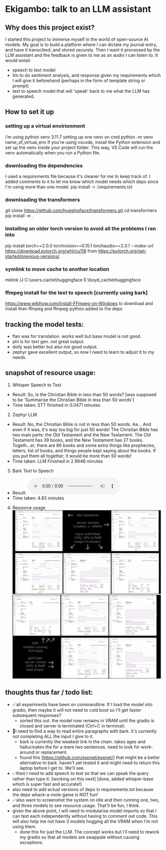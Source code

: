 # Ekigambo: talk to an LLM assistant

## Why does this project exist?
I started this project to immerse myself in the world of open-source AI models. My goal is to build a platform where I can dictate my journal entry, and have it transcibed, and stored securely. Then I want it processed by the LLM assistant and the feedback is given to me as an audio I can listen to.
It would entail:
- speech to text model
- llm to do sentiment analysis, and response given my requirements which I will give it beforehand (perhaps in the form of template string or prompt)
- text to speech model that will 'speak' back to me what the LLM has generated.

## How to set it up
### setting up a virtual envirionment
i'm using python venv 3.11.7
setting up one venv on cmd 
python -m venv name_of_virtual_env
if you're using vscode, install the Python extension and set up the venv inside your project folder. This way, VS Code will run the venv automatically when you run a Python file.

### downloading the dependencies
I used a requirements file because it's cleaner for me to keep track of. I added comments to it to let me know which model needs which deps since I'm using more than one model.
pip install -r .\requirements.txt

### downloading the transformers
git clone https://github.com/huggingface/transformers.git 
cd transformers
pip install -e .

### installing an older torch version to avoid all the problems I ran into
pip install torch==2.0.0 torchvision==0.15.1 torchaudio==2.0.1 --index-url https://download.pytorch.org/whl/cu118
from https://pytorch.org/get-started/previous-versions/

### symlink to move cache to another location
mklink /J C:\users\.cache\huggingface E:\boyd_cache\huggingface

### ffmpeg install for the text to speech [currently using bark]
https://www.wikihow.com/Install-FFmpeg-on-Windows to download and install
then ffmpeg and ffmpeg-python added to the deps

## tracking the model tests:
- flan was for translation. works well but base model is not good.
- phi is for text gen. not great output.
- dolly was better but also not good output.
- zephyr gave excellent output, so now I need to learn to adjust it to my needs.

## snapshot of resource usage:
1. Whisper Speech to Text  
- Result: So, is the Christian Bible in less than 50 words? [was supposed to be 'Summarise the Christian Bible in less than 50 words']
- Time taken: STT finished in 0.0471 minutes
2. Zephyr LLM
- Result: No, the Christian Bible is not in less than 50 words. Aa... And even if it was, it's way too big for just 50 words! The Christian Bible has two main parts: the Old Testament and the New Testament. The Old Testament has 39 books, and the New Testament has 27 books. Togeth...er, there are 66 books and some extra things like prophecies, letters, list of books, and things people kept saying about the books. If you put them all together, it would be more than 50 words!
- Time taken: LLM Finished in 2.9646 minutes
3. Bark Text to Speech
- Result: <audio src="bark_out_20240106_022056.wav" controls title="Bark TTS result"></audio>
- Time taken: 4.83 minutes
4. Resource usage
![Screenshots showing laptop baseline and load numbers for CPU, GPU, and RAM](/images/start.jpg "Baseline to Under-Load statistics")
![Screenshots showing laptop baseline and load numbers for CPU, GPU, and RAM](/images/end.jpg " Under-Load to Baseline statistics")

## thoughts thus far / todo list:
- ✅all experiments have been on commandline. If I load the model into gradio, then maybe it will not need to cold boot so I'll get faster subsequent responses?
    - sorted this out. the model now remains in VRAM until the gradio is closed and server is terminated (Ctrl+C in terminal). 
- 📝I need to find a way to read entire paragraphs with bark. it's currently not completing ALL the input I give to it.
    - bark is currently the weakest link in the chain. takes ages and hallucinates the for a mere two sentences. need to look for work-around or replacement.
    - found this [https://github.com/espnet/espnet/] that might be a better alternative to bark. haven't yet tested it and might need to return this laptop before I get to. We'll see.
- ✅then I need to add speech to text so that we can speak the query rather than type it. [working on this next] [done, added whisper-base which is super fast and accurate!]
- also need to add actual versions of deps in requirements.txt because the deps whack-a-mole game is NOT fun! 
- ✅also want to screenshot the system on idle and then running one, two, and three models to see resource usage. That'll be fun, I think.
- given the above point, I will need to modularise model imports so that I can test each independently without having to comment out code. This will also help me not have 3 models hogging all the VRAM when I'm not using them.
    - done this for just the LLM. The concept works but I'll need to rework my gradio so that all models are swappale without causing exceptions.